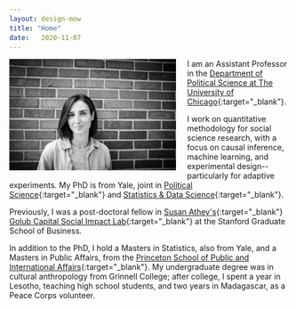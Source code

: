 ```yaml
---
layout: design-mow
title: "Home"
date:   2020-11-07
---
```

<img style="float: left; width: 300px; margin: 0 20px 10px 0" src="/assets/molly_brick_2021.jpg" alt="photo" />

I am an Assistant Professor in the [Department of Political Science at The University of Chicago](https://political-science.uchicago.edu/){:target="_blank"}. 

I work on quantitative methodology for social science research, with a focus on causal inference, machine learning, and experimental design--particularly for adaptive experiments. My PhD is from Yale, joint in [Political Science](http://politicalscience.yale.edu/){:target="_blank"} and [Statistics & Data Science](http://statistics.yale.edu/){:target="_blank"}. 

Previously, I was a post-doctoral fellow in [Susan Athey's](https://athey.people.stanford.edu/){:target="_blank"} [Golub Capital Social Impact Lab](https://www.gsb.stanford.edu/faculty-research/centers-initiatives/sil){:target="_blank"} at the Stanford Graduate School of Business. 

In addition to the PhD, I hold a Masters in Statistics, also from Yale, and a Masters in Public Affairs, from the [Princeton School of Public and International Affairs](https://spia.princeton.edu/){:target="_blank"}. My undergraduate degree was in cultural anthropology from Grinnell College; after college, I spent a year in Lesotho, teaching high school students, and two years in Madagascar, as a Peace Corps volunteer. 